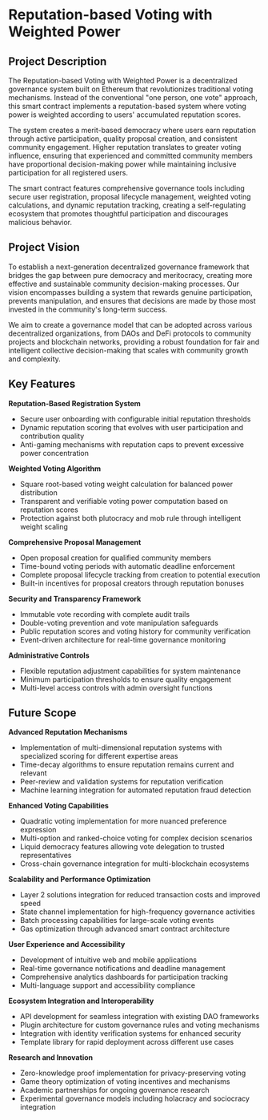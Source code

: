 # Reputation-based Voting with Weighted Power

## Project Description

The Reputation-based Voting with Weighted Power is a decentralized governance system built on Ethereum that revolutionizes traditional voting mechanisms. Instead of the conventional "one person, one vote" approach, this smart contract implements a reputation-based system where voting power is weighted according to users' accumulated reputation scores.

The system creates a merit-based democracy where users earn reputation through active participation, quality proposal creation, and consistent community engagement. Higher reputation translates to greater voting influence, ensuring that experienced and committed community members have proportional decision-making power while maintaining inclusive participation for all registered users.

The smart contract features comprehensive governance tools including secure user registration, proposal lifecycle management, weighted voting calculations, and dynamic reputation tracking, creating a self-regulating ecosystem that promotes thoughtful participation and discourages malicious behavior.

## Project Vision

To establish a next-generation decentralized governance framework that bridges the gap between pure democracy and meritocracy, creating more effective and sustainable community decision-making processes. Our vision encompasses building a system that rewards genuine participation, prevents manipulation, and ensures that decisions are made by those most invested in the community's long-term success.

We aim to create a governance model that can be adopted across various decentralized organizations, from DAOs and DeFi protocols to community projects and blockchain networks, providing a robust foundation for fair and intelligent collective decision-making that scales with community growth and complexity.

## Key Features

**Reputation-Based Registration System**
- Secure user onboarding with configurable initial reputation thresholds
- Dynamic reputation scoring that evolves with user participation and contribution quality
- Anti-gaming mechanisms with reputation caps to prevent excessive power concentration

**Weighted Voting Algorithm**
- Square root-based voting weight calculation for balanced power distribution
- Transparent and verifiable voting power computation based on reputation scores
- Protection against both plutocracy and mob rule through intelligent weight scaling

**Comprehensive Proposal Management**
- Open proposal creation for qualified community members
- Time-bound voting periods with automatic deadline enforcement
- Complete proposal lifecycle tracking from creation to potential execution
- Built-in incentives for proposal creators through reputation bonuses

**Security and Transparency Framework**
- Immutable vote recording with complete audit trails
- Double-voting prevention and vote manipulation safeguards
- Public reputation scores and voting history for community verification
- Event-driven architecture for real-time governance monitoring

**Administrative Controls**
- Flexible reputation adjustment capabilities for system maintenance
- Minimum participation thresholds to ensure quality engagement
- Multi-level access controls with admin oversight functions

## Future Scope

**Advanced Reputation Mechanisms**
- Implementation of multi-dimensional reputation systems with specialized scoring for different expertise areas
- Time-decay algorithms to ensure reputation remains current and relevant
- Peer-review and validation systems for reputation verification
- Machine learning integration for automated reputation fraud detection

**Enhanced Voting Capabilities**
- Quadratic voting implementation for more nuanced preference expression
- Multi-option and ranked-choice voting for complex decision scenarios
- Liquid democracy features allowing vote delegation to trusted representatives
- Cross-chain governance integration for multi-blockchain ecosystems

**Scalability and Performance Optimization**
- Layer 2 solutions integration for reduced transaction costs and improved speed
- State channel implementation for high-frequency governance activities
- Batch processing capabilities for large-scale voting events
- Gas optimization through advanced smart contract architecture

**User Experience and Accessibility**
- Development of intuitive web and mobile applications
- Real-time governance notifications and deadline management
- Comprehensive analytics dashboards for participation tracking
- Multi-language support and accessibility compliance

**Ecosystem Integration and Interoperability**
- API development for seamless integration with existing DAO frameworks
- Plugin architecture for custom governance rules and voting mechanisms
- Integration with identity verification systems for enhanced security
- Template library for rapid deployment across different use cases

**Research and Innovation**
- Zero-knowledge proof implementation for privacy-preserving voting
- Game theory optimization of voting incentives and mechanisms
- Academic partnerships for ongoing governance research
- Experimental governance models including holacracy and sociocracy integration